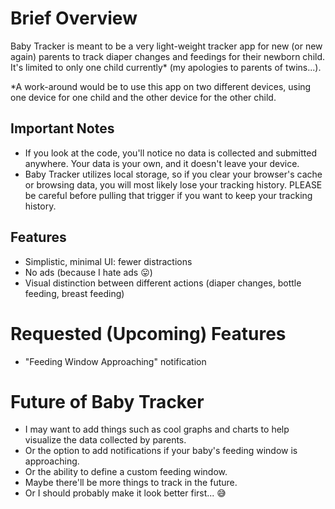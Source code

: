 # Brief Overview

Baby Tracker is meant to be a very light-weight tracker app for new (or new again) parents to track diaper changes and feedings for their newborn child. It's limited to only one child currently* (my apologies to parents of twins...).

*A work-around would be to use this app on two different devices, using one device for one child and the other device for the other child.

## Important Notes

* If you look at the code, you'll notice no data is collected and submitted anywhere. Your data is your own, and it doesn't leave your device.
* Baby Tracker utilizes local storage, so if you clear your browser's cache or browsing data, you will most likely lose your tracking history. PLEASE be careful before pulling that trigger if you want to keep your tracking history.

## Features

* Simplistic, minimal UI: fewer distractions
* No ads (because I hate ads 😛)
* Visual distinction between different actions (diaper changes, bottle feeding, breast feeding)

# Requested (Upcoming) Features
* "Feeding Window Approaching" notification

# Future of Baby Tracker

* I may want to add things such as cool graphs and charts to help visualize the data collected by parents.
* Or the option to add notifications if your baby's feeding window is approaching.
* Or the ability to define a custom feeding window.
* Maybe there'll be more things to track in the future.
* Or I should probably make it look better first... 😅
